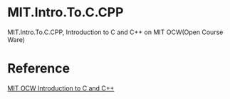 # MIT.Intro.To.C.CPP
MIT.Intro.To.C.CPP, Introduction to C and C++ on MIT OCW(Open Course Ware)

# Reference
[MIT OCW Introduction to C and C++](https://ocw.mit.edu/courses/electrical-engineering-and-computer-science/6-s096-introduction-to-c-and-c-january-iap-2013/)
